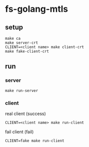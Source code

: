 # fs-golang-mtls

## setup

```
make ca
make server-crt
CLIENT=<client name> make client-crt
make fake-client-crt
```

## run

### server

```
make run-server
```

### client

real client (success)

```
CLIENT=<client name> make run-client
```

fail client (fail)

```
CLIENT=fake make run-client
```

